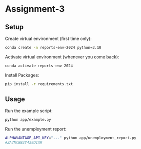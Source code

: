 # Assignment-3

## Setup

Create virtual environment (first time only):

```sh
conda create -n reports-env-2024 python=3.10
```

Activate virtual environment (whenever you come back):

```sh
conda activate reports-env-2024
```

Install Packages:

```sh
pip install -r requirements.txt
```




## Usage

Run the example script:

```sh
python app/example.py
```

Run the unemployment report:

```sh
ALPHAVANTAGE_API_KEY="..." python app/unemployment_report.py
#ZA7MCBB2Y439DIXR
```